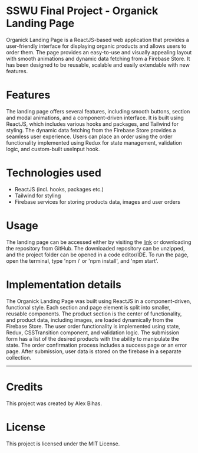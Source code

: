 # SSWU Final Project - Organick Landing Page

Organick Landing Page is a ReactJS-based web application that provides a user-friendly interface for displaying organic products and allows users to order them. The page provides an easy-to-use and visually appealing layout with smooth animations and dynamic data fetching from a Firebase Store. It has been designed to be reusable, scalable and easily extendable with new features.

# Features

The landing page offers several features, including smooth buttons, section and modal animations, and a component-driven interface. It is built using ReactJS, which includes various hooks and packages, and Tailwind for styling. The dynamic data fetching from the Firebase Store provides a seamless user experience. Users can place an order using the order functionality implemented using Redux for state management, validation logic, and custom-built useInput hook.

# Technologies used

- ReactJS (incl. hooks, packages etc.)
- Tailwind for styling
- Firebase services for storing products data, images and user orders

# Usage

The landing page can be accessed either by visiting the [link](https://organickdb.web.app/) or downloading the repository from GitHub. The downloaded repository can be unzipped, and the project folder can be opened in a code editor/IDE. To run the page, open the terminal, type 'npm i' or 'npm install', and 'npm start'.

# Implementation details

The Organick Landing Page was built using ReactJS in a component-driven, functional style. Each section and page element is split into smaller, reusable components. The product section is the center of functionality, and product data, including images, are loaded dynamically from the Firebase Store. The user order functionality is implemented using state, Redux, CSSTransition component, and validation logic. The submission form has a list of the desired products with the ability to manipulate the state. The order confirmation process includes a success page or an error page. After submission, user data is stored on the firebase in a separate collection.

---

# Credits

This project was created by Alex Bihas.

# License

This project is licensed under the MIT License.
